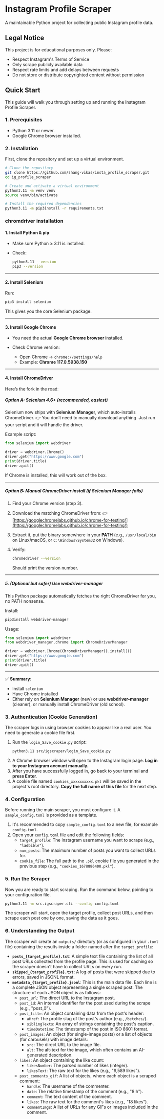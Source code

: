 # Instagram Profile Scraper

A maintainable Python project for collecting public Instagram profile data.

## Legal Notice

This project is for educational purposes only. Please:
- Respect Instagram's Terms of Service
- Only scrape publicly available data
- Respect rate limits and add delays between requests
- Do not store or distribute copyrighted content without permission

## Quick Start
This guide will walk you through setting up and running the Instagram Profile Scraper.

### 1. Prerequisites
- Python 3.11 or newer.
- Google Chrome browser installed.

### 2. Installation

First, clone the repository and set up a virtual environment.
```bash
# Clone the repository
git clone https://github.com/shang-vikas/insta_profile_scraper.git
cd ig_profile_scraper

# Create and activate a virtual environment
python3.11 -m venv venv
source venv/bin/activate

# Install the required dependencies
python3.11 -m pip3install -r requirements.txt
```

### chromdriver installation

#### **1. Install Python & pip**

* Make sure Python ≥ 3.11 is installed.
* Check:

  ```bash
  python3.11 --version
  pip3 --version
  ```

---

#### **2. Install Selenium**

Run:

```bash
pip3 install selenium
```

This gives you the core Selenium package.

---

#### **3. Install Google Chrome**

* You need the actual **Google Chrome browser** installed.
* Check Chrome version:

  * Open Chrome → `chrome://settings/help`
  * Example: **Chrome 117.0.5938.150**

---

#### **4. Install ChromeDriver**

Here’s the fork in the road:

##### **Option A: Selenium 4.6+ (recommended, easiest)**

Selenium now ships with **Selenium Manager**, which auto-installs ChromeDriver.
👉 You don’t need to manually download anything. Just run your script and it will handle the driver.

Example script:

```python
from selenium import webdriver

driver = webdriver.Chrome()
driver.get("https://www.google.com")
print(driver.title)
driver.quit()
```

If Chrome is installed, this will work out of the box.

---

##### **Option B: Manual ChromeDriver install (if Selenium Manager fails)**

1. Find your Chrome version (step 3).
2. Download the matching ChromeDriver from:
   👉 [https://googlechromelabs.github.io/chrome-for-testing/](https://googlechromelabs.github.io/chrome-for-testing/)
3. Extract it, put the binary somewhere in your **PATH** (e.g., `/usr/local/bin` on Linux/macOS, or `C:\Windows\System32` on Windows).
4. Verify:

   ```bash
   chromedriver --version
   ```

   Should print the version number.

---

##### **5. (Optional but safer) Use webdriver-manager**

This Python package automatically fetches the right ChromeDriver for you, no PATH nonsense.

Install:

```bash
pip3install webdriver-manager
```

Usage:

```python
from selenium import webdriver
from webdriver_manager.chrome import ChromeDriverManager

driver = webdriver.Chrome(ChromeDriverManager().install())
driver.get("https://www.google.com")
print(driver.title)
driver.quit()
```

---

✅ **Summary:**

* Install `selenium`
* Have Chrome installed
* Either rely on **Selenium Manager** (new) or use **webdriver-manager** (cleaner), or manually install ChromeDriver (old school).


### 3. Authentication (Cookie Generation)
The scraper logs in using browser cookies to appear like a real user. You need to generate a cookie file first.

1.  Run the `login_Save_cookie.py` script:
    ```bash
    python3.11 src/igscraper/login_Save_cookie.py
    ```
2.  A Chrome browser window will open to the Instagram login page. **Log in to your Instagram account manually.**
3.  After you have successfully logged in, go back to your terminal and **press Enter**.
4.  A cookie file named `cookies_xxxxxxxxxx.pkl` will be saved in the project's root directory. **Copy the full name of this file** for the next step.

### 4. Configuration

Before running the main scraper, you must configure it. A `sample_config.toml` is provided as a template.

1.  It's recommended to copy `sample_config.toml` to a new file, for example `config.toml`.
2.  Open your `config.toml` file and edit the following fields:
    -   `target_profile`: The Instagram username you want to scrape (e.g., `"ladbible"`).
    -   `num_posts`: The maximum number of posts you want to collect URLs for.
    -   `cookie_file`: The full path to the `.pkl` cookie file you generated in the previous step (e.g., `"cookies_1678886400.pkl"`).

### 5. Run the Scraper

Now you are ready to start scraping. Run the command below, pointing to your configuration file.
```bash
python3.11 -m src.igscraper.cli --config config.toml
```
The scraper will start, open the target profile, collect post URLs, and then scrape each post one by one, saving the data as it goes.

### 6. Understanding the Output

The scraper will create an `outputs/` directory (or as configured in your `.toml` file) containing the results inside a folder named after the `target_profile`:

-   **`posts_{target_profile}.txt`**: A simple text file containing the list of all post URLs collected from the profile page. This is used for caching so the scraper doesn't have to collect URLs on every run.
-   **`skipped_{target_profile}.txt`**: A log of posts that were skipped due to errors, saved in JSONL format.
-   **`metadata_{target_profile}.jsonl`**: This is the main data file. Each line is a complete JSON object representing a single scraped post. The structure of each JSON object is as follows:
    -   `post_url`: The direct URL to the Instagram post.
    -   `post_id`: An internal identifier for the post used during the scrape (e.g., "post_0").
    -   `post_title`: An object containing data from the post's header:
        -   `aHref`: The profile slug of the post's author (e.g., `/betches/`).
        -   `siblingTexts`: An array of strings containing the post's caption.
        -   `timeDatetime`: The timestamp of the post in ISO 8601 format.
    -   `post_images`: An object (for single-image posts) or a list of objects (for carousels) with image details:
        -   `src`: The direct URL to the image file.
        -   `alt`: The alt-text for the image, which often contains an AI-generated description.
    -   `likes`: An object containing the like count:
        -   `likesNumber`: The parsed number of likes (integer).
        -   `likesText`: The raw text for the likes (e.g., "9,589 likes").
    -   `post_comments_gif`: A list of objects, where each object is a scraped comment:
        -   `handle`: The username of the commenter.
        -   `date`: The relative timestamp of the comment (e.g., "8 h").
        -   `comment`: The text content of the comment.
        -   `likes`: The raw text for the comment's likes (e.g., "18 likes").
        -   `commentImgs`: A list of URLs for any GIFs or images included in the comment.
